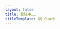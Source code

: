 ```yaml
---
layout: false
title: 登陆中……
titleTemplate: QQ Ouath
---
```

<script setup>
const params = new URLSearchParams(location.hash)
const access_token = params.get('#access_token') || params.get('access_token')
const redirect_uri = params.get('state')
location.href = redirect_uri + `?access_token=${access_token}`
</script>